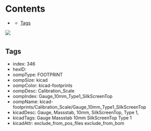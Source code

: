 



Contents
========

* [](#)
	* [Tags](#tags)
  
![][im]
# 

## Tags

- index: 346
- hexID: 
- oompType: FOOTPRINT
- oompSize: kicad
- oompColor: kicad-footprints
- oompDesc: Calibration_Scale
- oompIndex: Gauge_10mm_Type1_SilkScreenTop
- oompName: kicad-footprints/Calibration_Scale/Gauge_10mm_Type1_SilkScreenTop
- kicadDesc: Gauge, Massstab, 10mm, SilkScreenTop, Type 1,
- kicadTags: Gauge Massstab 10mm SilkScreenTop Type 1
- kicadAttr: exclude_from_pos_files exclude_from_bom



[im]: image.png
